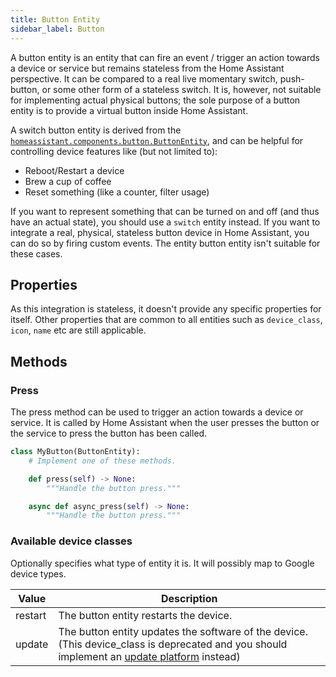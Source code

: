 ```yaml
---
title: Button Entity
sidebar_label: Button
---
```


A button entity is an entity that can fire an event / trigger an action towards a device or service but remains stateless from the Home Assistant perspective.
It can be compared to a real live momentary switch, push-button, or some other form of a stateless switch. It is, however, not suitable for implementing actual physical buttons; the sole purpose of a button entity is to provide a virtual button inside Home Assistant.

A switch button entity is derived from the  [`homeassistant.components.button.ButtonEntity`](https://github.com/home-assistant/core/blob/dev/homeassistant/components/button/__init__.py),
and can be helpful for controlling device features like (but not limited to):

- Reboot/Restart a device
- Brew a cup of coffee
- Reset something (like a counter, filter usage)

If you want to represent something that can be turned on and off (and thus have an actual state), you should use a `switch` entity instead. If you want to integrate a real, physical, stateless button device in Home Assistant, you can do so by firing custom events. The entity button entity isn't suitable for these cases.

## Properties

As this integration is stateless, it doesn't provide any specific properties for itself.
Other properties that are common to all entities such as `device_class`, `icon`, `name` etc are still applicable.

## Methods

### Press

The press method can be used to trigger an action towards a device or service.
It is called by Home Assistant when the user presses the button or the
service to press the button has been called.

```python
class MyButton(ButtonEntity):
    # Implement one of these methods.

    def press(self) -> None:
        """Handle the button press."""

    async def async_press(self) -> None:
        """Handle the button press."""
```

### Available device classes

Optionally specifies what type of entity it is. It will possibly map to Google device types.

| Value | Description
| ----- | -----------
| restart | The button entity restarts the device.
| update | The button entity updates the software of the device. (This device_class is deprecated and you should implement an [update platform](/docs/core/update_platform) instead)

